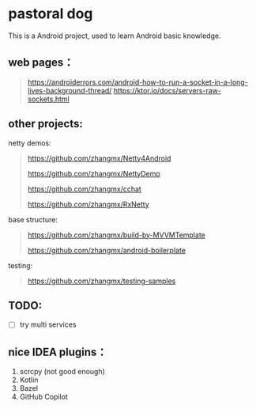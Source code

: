 # pastoral dog

This is a Android project, used to learn Android basic knowledge.

## web pages：

> https://androiderrors.com/android-how-to-run-a-socket-in-a-long-lives-background-thread/
> https://ktor.io/docs/servers-raw-sockets.html

## other projects:

netty demos:

> https://github.com/zhangmx/Netty4Android 
> 
> https://github.com/zhangmx/NettyDemo 
> 
> https://github.com/zhangmx/cchat 
>
> https://github.com/zhangmx/RxNetty

base structure:

> https://github.com/zhangmx/build-by-MVVMTemplate
> 
> https://github.com/zhangmx/android-boilerplate

testing:
> https://github.com/zhangmx/testing-samples

## TODO: 

-[ ] try multi services 


## nice IDEA plugins：

1. scrcpy (not good enough)
2. Kotlin
3. Bazel
4. GitHub Copilot